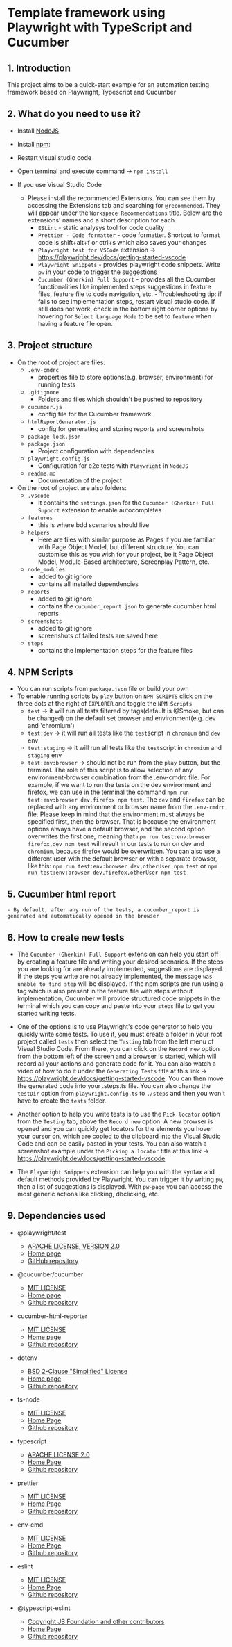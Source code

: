 # Template framework using Playwright with TypeScript and Cucumber

## 1. Introduction

This project aims to be a quick-start example for an automation testing framework based on Playwright, Typescript and Cucumber

## 2. What do you need to use it?

- Install [NodeJS](https://nodejs.org/en/download/)
- Install [npm](https://docs.npmjs.com/downloading-and-installing-node-js-and-npm):
- Restart visual studio code
- Open terminal and execute command -> `npm install`

- If you use Visual Studio Code
    - Please install the recommended Extensions. You can see them by accessing the Extensions tab and searching for `@recommended`. They will appear under the `Workspace Recommendations` title. Below are the extensions' names and a short description for each.
        - `ESLint` - static analysys tool for code quality
        - `Prettier - Code formatter` - code formatter. Shortcut to format code is shift+alt+f or ctrl+s which also saves your changes 
        - `Playwright test for VSCode` extension -> https://playwright.dev/docs/getting-started-vscode
        - `Playwright Snippets` - provides playwright code snippets. Write `pw` in your code to trigger the suggestions
        - `Cucumber (Gherkin) Full Support` - provides all the Cucumber functionalities like implemented steps suggestions in feature files, feature file to code navigation, etc. - Troubleshooting tip: if fails to see implementation steps, restart visual studio code. If still does not work, check in the bottom right corner options by hovering for `Select Language Mode` to be set to `feature` when having a feature file open.

## 3. Project structure

- On the root of project are files:
    - `.env-cmdrc`
        - properties file to store options(e.g. browser, environment) for running tests  
    - `.gitignore`
        - Folders and files which shouldn't be pushed to repository
    - `cucumber.js`
        - config file for the Cucumber framework
    - `htmlReportGenerator.js`
        - config for generating and storing reports and screenshots                  
    - `package-lock.json`
    - `package.json`
        - Project configuration with dependencies
    - `playwright.config.js`
        - Configuration for e2e tests with `Playwright` in `NodeJS`
    - `readme.md`
        - Documentation of the project
- On the root of project are also folders:
    - `.vscode`
        - It contains the `settings.json` for the `Cucumber (Gherkin) Full Support` extension to enable autocompletes
    - `features`
        - this is where bdd scenarios should live
    - `helpers`
        - Here are files with similar purpose as Pages if you are familiar with Page Object Model, but different structure. You can customise this as you wish for your project, be it Page Object Model, Module-Based architecture, Screenplay Pattern, etc.
    - `node_modules`
        - added to git ignore
        - contains all installed dependencies
    - `reports`
        - added to git ignore
        - contains the `cucumber_report.json` to generate cucumber html reports
    - `screenshots`
        - added to git ignore
        - screenshots of failed tests are saved here
    - `steps`
        - contains the implementation steps for the feature files    

## 4. NPM Scripts

- You can run scripts from `package.json` file or build your own
- To enable running scripts by `play` button on `NPM SCRIPTS` click on the three dots at the right of `EXPLORER` and toggle the `NPM Scripts`
    - `test` -> it will run all tests filtered by tags(default is @Smoke, but can be changed) on the default set browser and environment(e.g. dev and 'chromium')
    - `test:dev` -> it will run all tests like the `test`script in `chromium` and `dev` env
    - `test:staging` -> it will run all tests like the `test`script in `chromium` and `staging` env
    - `test:env:browser` -> should not be run from the `play` button, but the terminal. The role of this script is to allow selection of any environment-browser combination from the .env-cmdrc file. For example, if we want to run the tests on the dev environment and firefox, we can use in the terminal the command `npm run test:env:browser dev,firefox npm test`. The `dev` and `firefox` can be replaced with any environment or browser name from the `.env-cmdrc` file. Please keep in mind that the environment must always be specified first, then the browser. That is because the environment options always have a default browser, and the second option overwrites the first one, meaning that `npm run test:env:browser firefox,dev npm test` will result in our tests to run on dev and `chromium`, because firefox would be overwritten. You can also use a different user with the default browser or with a separate browser, like this: `npm run test:env:browser dev,otherUser npm test` or `npm run test:env:browser dev,firefox,otherUser npm test`

## 5. Cucumber html report

    - By default, after any run of the tests, a cucumber_report is generated and automatically opened in the browser

## 6. How to create new tests

- The `Cucumber (Gherkin) Full Support` extension can help you start off by creating a feature file and writing your desired scenarios. If the steps you are looking for are already implemented, suggestions are displayed.
If the steps you write are not already implemented, the message `was unable to find step` will be displayed. If the npm scripts are run using a tag which is also present in the feature file with steps without implementation, Cucumber will provide structured code snippets in the terminal which you can copy and paste into your `steps` file to get you started writing tests.

- One of the options is to use Playwright's code generator to help you quickly write some tests. To use it, you must create a folder in your root project called `tests` then select the `Testing` tab from the left menu of Visual Studio Code. From there, you can click on the `Record new` option from the bottom left of the screen and a browser is started, which will record all your actions and generate code for it. You can also watch a video of how to do it under the `Generating Tests` title at this link -> https://playwright.dev/docs/getting-started-vscode. You can then move the generated code into your .steps.ts file. You can also change the `testDir` option from `playwright.config.ts` to `./steps` and then you won't have to create the `tests` folder.

- Another option to help you write tests is to use the `Pick locator` option from the `Testing` tab, above the `Record new` option. A new browser is opened and you can quickly get locators for the elements you hover your cursor on, which are copied to the clipboard into the Visual Studio Code and can be easily pasted in your tests. You can also watch a screenshot example under the `Picking a locator` title at this link -> https://playwright.dev/docs/getting-started-vscode

- The `Playwright Snippets` extension can help you with the syntax and default methods provided by Playwright. You can trigger it by writing `pw`, then a list of suggestions is displayed. With `pw-page` you can access the most generic actions like clicking, dbclicking, etc.

## 9. Dependencies used

- @playwright/test

    - [APACHE LICENSE, VERSION 2.0](https://github.com/microsoft/playwright-test/blob/master/LICENSE)
    - [Home page](https://playwright.dev/)
    - [GitHub repository](https://github.com/microsoft/playwright-test)

- @cucumber/cucumber

    - [MIT LICENSE](https://github.com/cucumber/cucumber-js/blob/main/LICENSE)
    - [Home page](https://cucumber.io/)
    - [Github repository](https://github.com/cucumber/cucumber-js)

- cucumber-html-reporter

    - [MIT LICENSE](https://github.com/gkushang/cucumber-html-reporter/blob/develop/LICENSE.txt)
    - [Home page](https://cucumber.io/docs/cucumber/reporting/?lang=javascript)
    - [Github repository](https://github.com/gkushang/cucumber-html-reporter)

- dotenv

    - [BSD 2-Clause "Simplified" License](https://github.com/motdotla/dotenv/blob/master/LICENSE)
    - [Home page](https://www.dotenv.org/)
    - [Github repository](https://github.com/motdotla/dotenv)

- ts-node

    - [MIT LICENSE](https://github.com/TypeStrong/ts-node/blob/main/LICENSE)
    - [Home Page](https://typestrong.org/ts-node/)
    - [Github repository](https://github.com/TypeStrong/ts-node)

- typescript

    - [APACHE LICENSE 2.0](https://github.com/microsoft/TypeScript/blob/main/LICENSE.txt)
    - [Home Page](https://www.typescriptlang.org/)
    - [Github repository](https://github.com/microsoft/TypeScript)

- prettier

    - [MIT LICENSE](https://github.com/prettier/prettier/blob/main/LICENSE)
    - [Home Page](https://prettier.io/)
    - [Github repository](https://github.com/prettier/prettier)

- env-cmd

    - [MIT LICENSE](https://github.com/toddbluhm/env-cmd/blob/master/LICENSE)
    - [Home Page](https://github.com/toddbluhm/env-cmd#readme)
    - [Github repository](https://github.com/toddbluhm/env-cmd)

- eslint

    - [MIT LICENSE](https://github.com/eslint/eslint/blob/main/LICENSE)
    - [Home Page](https://eslint.org/)
    - [Github repository](https://github.com/eslint/eslint)

- @typescript-eslint

    - [Copyright JS Foundation and other contributors](https://github.com/typescript-eslint/typescript-eslint/blob/main/LICENSE)
    - [Home Page](https://github.com/typescript-eslint/typescript-eslint#readme)
    - [Github repository](https://github.com/typescript-eslint/typescript-eslint)
